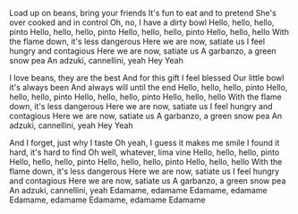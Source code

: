 Load up on beans, bring your friends
It's fun to eat and to pretend
She's over cooked and in control
Oh, no, I have a dirty bowl
Hello, hello, hello, pinto
Hello, hello, hello, pinto
Hello, hello, hello, pinto
Hello, hello, hello
With the flame down, it's less dangerous
Here we are now, satiate us
I feel hungry and contagious
Here we are now, satiate us
A garbanzo, a green snow pea
An adzuki, cannellini, yeah
Hey
Yeah

I love beans, they are the best
And for this gift I feel blessed
Our little bowl it's always been
And always will until the end
Hello, hello, hello, pinto
Hello, hello, hello, pinto
Hello, hello, hello, pinto
Hello, hello, hello
With the flame down, it's less dangerous
Here we are now, satiate us
I feel hungry and contagious
Here we are now, satiate us
A garbanzo, a green snow pea
An adzuki, cannellini, yeah
Hey
Yeah

And I forget, just why I taste
Oh yeah, I guess it makes me smile
I found it hard, it's hard to find
Oh well, whatever, lima vine
Hello, hello, hello, pinto
Hello, hello, hello, pinto
Hello, hello, hello, pinto
Hello, hello, hello
With the flame down, it's less dangerous
Here we are now, satiate us
I feel hungry and contagious
Here we are now, satiate us
A garbanzo, a green snow pea
An adzuki, cannellini, yeah
Edamame, edamame
Edamame, edamame
Edamame, edamame
Edamame, edamame
Edamame